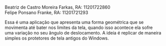 Beatriz de Castro Moreira Farkas, RA: 11201722860   
Felipe Ponsano Franke, RA: 11201721293  


Essa é uma aplicação que apresenta uma forma geométrica que se movimenta até bater nos limites da tela, quando isso acontece ela sofre uma variação no seu ângulo de deslocamento.
A ideia é replicar de maneira simples os protetores de tela antigos do Windows.

